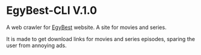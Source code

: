 # EgyBest-CLI V.1.0

A web crawler for [EgyBest](https://egy.best) website. A site for movies and series.

It is made to get download links for movies and series episodes, sparing the user from annoying ads.
